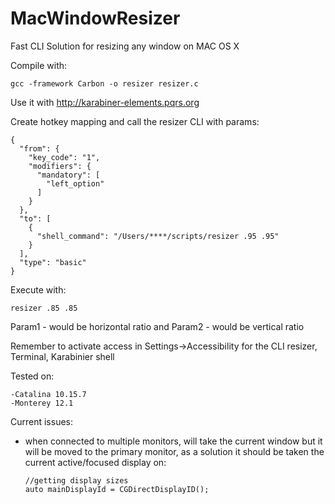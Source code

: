 # MacWindowResizer
Fast CLI Solution for resizing any window on MAC OS X

Compile with:
    
    gcc -framework Carbon -o resizer resizer.c
    
    
Use it with http://karabiner-elements.pqrs.org

Create hotkey mapping and call the resizer CLI with params:

    {
      "from": {
        "key_code": "1",
        "modifiers": {
          "mandatory": [
            "left_option"
          ]
        }
      },
      "to": [
        {
          "shell_command": "/Users/****/scripts/resizer .95 .95"
        }
      ],
      "type": "basic"
    }
    
Execute with:
    
    resizer .85 .85
    
Param1 - would be horizontal ratio and Param2 - would be vertical ratio

Remember to activate access in Settings->Accessibility for the CLI resizer, Terminal, Karabinier shell


Tested on:

    -Catalina 10.15.7
    -Monterey 12.1

Current issues:
- when connected to multiple monitors, will take the current window but it will be moved to the primary monitor, as a solution it should be taken the current active/focused display on:

      //getting display sizes
      auto mainDisplayId = CGDirectDisplayID();
